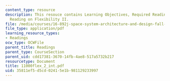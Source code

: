 ```yaml
---
content_type: resource
description: This resouce contains Learning Objectives, Required Reading and Recommended
  Reading on Flexibility II.
file: /media/courses/16-892j-space-system-architecture-and-design-fall-2004/35811ef5d5cd02415e1b981129233997_11000flex_2_int.pdf
file_type: application/pdf
learning_resource_types:
- Readings
ocw_type: OCWFile
parent_title: Readings
parent_type: CourseSection
parent_uid: cdd17381-3670-14fb-4ae8-517a5732b217
resourcetype: Document
title: 11000flex_2_int.pdf
uid: 35811ef5-d5cd-0241-5e1b-981129233997
---
```

